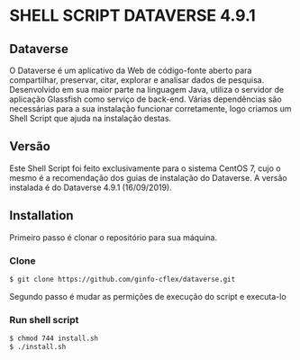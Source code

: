 # SHELL SCRIPT DATAVERSE 4.9.1

## Dataverse

O Dataverse é um aplicativo da Web de código-fonte aberto para compartilhar, preservar, citar, explorar e analisar dados de pesquisa. Desenvolvido em sua maior parte na linguagem Java, utiliza o servidor de aplicação Glassfish como serviço de back-end. Várias dependências são necessárias para a sua instalação funcionar corretamente, logo criamos um Shell Script que ajuda na instalação destas.

## Versão

Este Shell Script foi feito exclusivamente para o sistema CentOS 7, cujo o mesmo é a recomendação dos guias de instalação do Dataverse. A versão instalada é do Dataverse 4.9.1 (16/09/2019).

## Installation

Primeiro passo é clonar o repositório para sua máquina.

### Clone

``` bash
$ git clone https://github.com/ginfo-cflex/dataverse.git
```

Segundo passo é mudar as permições de execução do script e executa-lo

### Run shell script

``` bash
$ chmod 744 install.sh
$ ./install.sh
```
